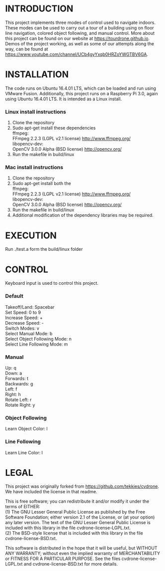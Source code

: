 # INTRODUCTION  
This project implements three modes of control used to navigate indoors. These modes can be used to carry out a tour of a building using on floor line navigation, colored object following, and manual control. More about this project can be found on our website at https://tourdrone.github.io. Demos of the project working, as well as some of our attempts along the way, can be found at https://www.youtube.com/channel/UCb4gyYxqb0HRZoYWGTBV6GA. 
    
# INSTALLATION  
The code runs on Ubuntu 16.4.01 LTS, which can be loaded and run using VMware Fusion. Additionally, this project runs on a Raspberry Pi 3.0, again using Ubuntu 16.4.01 LTS. It is intended as a Linux install.

### Linux install instructions  
  1. Clone the repository  
  2. Sudo apt-get install these dependencies  
  	ffmpeg:  
	  FFmpeg 2.2.3 (LGPL v2.1 license) http://www.ffmpeg.org/  
	libopencv-dev:  
	  OpenCV 3.0.0 Alpha (BSD license) http://opencv.org/  
  3. Run the makefile in build/linux  
  
### Mac install instructions  
  1. Clone the repository  
  2. Sudo apt-get install both the  
  	ffmpeg:  
	  FFmpeg 2.2.3 (LGPL v2.1 license) http://www.ffmpeg.org/  
	libopencv-dev:  
	  OpenCV 3.0.0 Alpha (BSD license) http://opencv.org/  
  3. Run the makefile in build/linux  
  4. Additional modification of the dependency libraries may be required.  

# EXECUTION  
Run ./test.a form the build/linux folder  

# CONTROL  
  Keyboard input is used to control this project.  
  
### Default
  Takeoff/Land: Spacebar  
  Set Speed: 0 to 9  
  Increase Speed: +  
  Decrease Speed: -  
  Switch Modes: v  
  Select Manual Mode: b  
  Select Object Following Mode: n  
  Select Line Following Mode: m  
  
### Manual  
  Up: q  
  Down: a  
  Forwards: t  
  Backwards: g  
  Left: f  
  Right: h  
  Rotate Left: r  
  Rotate Right: y  
  
### Object Following  
  Learn Object Color: l  
  
### Line Following  
  Learn Line Color: l  

# LEGAL  
This project was originally forked from https://github.com/tekkies/cvdrone. We have included the license in that readme. 
	  
This is free software; you can redistribute it and/or modify it under the terms of EITHER:  
  (1) The GNU Lesser General Public License as published by the Free Software Foundation; either version 2.1 of the License, or (at your option) any later version. The text of the GNU Lesser General Public License is included with this library in the file cvdrone-license-LGPL.txt.  
  (2) The BSD-style license that is included with this library in the file cvdrone-license-BSD.txt.  

This software is distributed in the hope that it will be useful, but WITHOUT ANY WARRANTY; without even the implied warranty of MERCHANTABILITY or FITNESS FOR A PARTICULAR PURPOSE. See the files cvdrone-license-LGPL.txt and cvdrone-license-BSD.txt for more details.  
